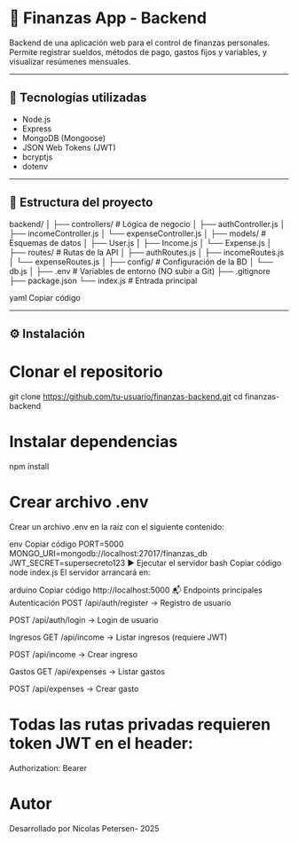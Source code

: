 # 💸 Finanzas App - Backend

Backend de una aplicación web para el control de finanzas personales. Permite registrar sueldos, métodos de pago, gastos fijos y variables, y visualizar resúmenes mensuales.

---

## 🚀 Tecnologías utilizadas

- Node.js
- Express
- MongoDB (Mongoose)
- JSON Web Tokens (JWT)
- bcryptjs
- dotenv

---

## 📁 Estructura del proyecto
backend/
│
├── controllers/ # Lógica de negocio
│ ├── authController.js
│ ├── incomeController.js
│ └── expenseController.js
│
├── models/ # Esquemas de datos
│ ├── User.js
│ ├── Income.js
│ └── Expense.js
│
├── routes/ # Rutas de la API
│ ├── authRoutes.js
│ ├── incomeRoutes.js
│ └── expenseRoutes.js
│
├── config/ # Configuración de la BD
│ └── db.js
│
├── .env # Variables de entorno (NO subir a Git)
├── .gitignore
├── package.json
└── index.js # Entrada principal

yaml
Copiar código

---

## ⚙️ Instalación

# Clonar el repositorio
git clone https://github.com/tu-usuario/finanzas-backend.git
cd finanzas-backend

# Instalar dependencias
npm install

# Crear archivo .env
Crear un archivo .env en la raíz con el siguiente contenido:

env
Copiar código
PORT=5000
MONGO_URI=mongodb://localhost:27017/finanzas_db
JWT_SECRET=supersecreto123
▶️ Ejecutar el servidor
bash
Copiar código
node index.js
El servidor arrancará en:

arduino
Copiar código
http://localhost:5000
📬 Endpoints principales
Autenticación
POST /api/auth/register → Registro de usuario

POST /api/auth/login → Login de usuario

Ingresos
GET /api/income → Listar ingresos (requiere JWT)

POST /api/income → Crear ingreso

Gastos
GET /api/expenses → Listar gastos

POST /api/expenses → Crear gasto

# Todas las rutas privadas requieren token JWT en el header:
Authorization: Bearer <token>

# Autor
Desarrollado por Nicolas Petersen- 2025
